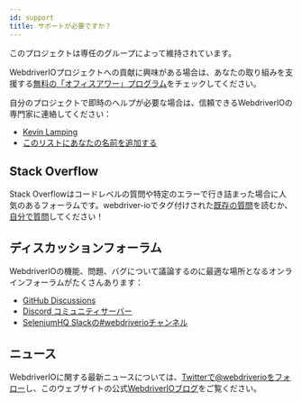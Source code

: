 ```yaml
---
id: support
title: サポートが必要ですか？
---
```


このプロジェクトは専任のグループによって維持されています。

WebdriverIOプロジェクトへの貢献に興味がある場合は、あなたの取り組みを支援する[無料の「オフィスアワー」プログラム](/blog/2020/07/01/office-hours)をチェックしてください。

自分のプロジェクトで即時のヘルプが必要な場合は、信頼できるWebdriverIOの専門家に連絡してください：

- [Kevin Lamping](https://www.codementor.io/@kevinlamping)
- [このリストにあなたの名前を追加する](https://github.com/webdriverio/webdriverio/edit/master/website/docs/Support.md)

## Stack Overflow

Stack Overflowはコードレベルの質問や特定のエラーで行き詰まった場合に人気のあるフォーラムです。webdriver-ioでタグ付けされた[既存の質問](https://stackoverflow.com/questions/tagged/webdriver-io)を読むか、[自分で質問](https://stackoverflow.com/questions/ask?tags=webdriver-io)してください！

## ディスカッションフォーラム

WebdriverIOの機能、問題、バグについて議論するのに最適な場所となるオンラインフォーラムがたくさんあります：

- [GitHub Discussions](https://github.com/webdriverio/webdriverio/discussions)
- [Discord コミュニティサーバー](https://discord.webdriver.io)
- [SeleniumHQ Slackの#webdriverioチャンネル](https://join.slack.com/t/seleniumhq/shared_invite/zt-vv33sc0w-VKKQop3WDV_lfrLXGGHvDw)

## ニュース

WebdriverIOに関する最新ニュースについては、[Twitterで@webdriverioをフォロー](https://twitter.com/webdriverio)し、このウェブサイトの公式[WebdriverIOブログ](/blog)をご覧ください。